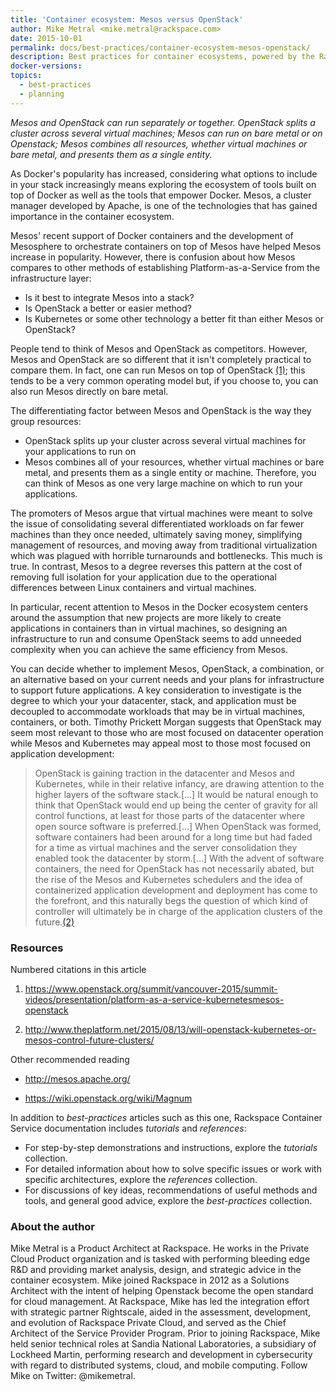 ```yaml
---
title: 'Container ecosystem: Mesos versus OpenStack'
author: Mike Metral <mike.metral@rackspace.com>
date: 2015-10-01
permalink: docs/best-practices/container-ecosystem-mesos-openstack/
description: Best practices for container ecosystems, powered by the Rackspace Container Service
docker-versions:
topics:
  - best-practices
  - planning
---
```


*Mesos and OpenStack can run separately or together. OpenStack
splits a cluster across several virtual machines; Mesos can run on bare metal or on Openstack; Mesos combines all resources, whether virtual machines or bare metal,
and presents them as a single entity.*

As Docker's popularity has increased, considering what options to include in your stack increasingly means exploring the ecosystem of tools built on top of Docker as well as
the tools that empower Docker. Mesos, a cluster manager developed by Apache, is one of the
technologies that has gained importance in the container ecosystem.

Mesos' recent support of Docker containers and the development of
Mesosphere to orchestrate containers on top of Mesos have helped Mesos
increase in popularity. However, there
is confusion about how Mesos compares to other methods of
establishing Platform-as-a-Service from the infrastructure layer: 
- Is it best to integrate Mesos into a stack? 
- Is OpenStack a better or easier method?
- Is Kubernetes or some other technology a better fit than either Mesos or OpenStack?

People tend to think of Mesos and OpenStack as competitors.
However, Mesos and OpenStack are so different that it isn't completely practical to
compare them. In fact, one can run Mesos on top of OpenStack [(1)](#resources); this tends
to be a very common operating model but, if you choose to, you can also
run Mesos directly on bare metal.

The differentiating factor between Mesos and OpenStack is the way they group resources:
- OpenStack splits up your cluster across several virtual machines for your applications to run on
- Mesos combines all of your resources, whether virtual machines or bare metal, and presents them as a single entity or machine.
Therefore, you can think of Mesos as one
very large machine on which to run your applications.

The promoters of Mesos argue that virtual machines were meant
to solve the issue of
consolidating several differentiated workloads on far fewer machines
than they once needed, ultimately saving money,
simplifying management of resources,
and moving away from traditional virtualization which was plagued with
horrible turnarounds and bottlenecks. This much is true. In contrast,
Mesos to a degree reverses this pattern at the cost of removing full
isolation for your application due to the operational differences between Linux containers
and virtual machines.

In particular, recent attention to Mesos in the Docker ecosystem centers
around the assumption that new projects are more likely to create applications in containers than in virtual machines,
so designing an infrastructure to run and consume OpenStack seems to add unneeded complexity when you can achieve the same efficiency from Mesos.

You can decide whether to implement Mesos, OpenStack, a combination, or an alternative based on your current needs and your plans for infrastructure to support future applications.
A key consideration to investigate is the degree to which your
your datacenter, stack, and application must be decoupled
to accommodate workloads that may be in virtual machines, containers, or both.
Timothy Prickett Morgan	suggests that OpenStack may seem most relevant to those who are most focused on datacenter operation while Mesos and Kubernetes may appeal most to those most focused on application development:

> OpenStack is gaining traction in the datacenter and Mesos and Kubernetes, while in their relative infancy, are drawing attention to the higher layers of the software stack.\[...\] It would be natural enough to think that OpenStack would end up being the center of gravity for all control functions, at least for those parts of the datacenter where open source software is preferred.\[...\] When OpenStack was formed, software containers had been around for a long time but had faded for a time as virtual machines and the server consolidation they enabled took the datacenter by storm.\[...\] With the advent of software containers, the need for OpenStack has not necessarily abated, but the rise of the Mesos and Kubernetes schedulers and the idea of containerized application development and deployment has come to the forefront, and this naturally begs the question of which kind of controller will ultimately be in charge of the application clusters of the future.[(2)](#resources)

<a name="resources"></a>
### Resources

Numbered citations in this article

1. <https://www.openstack.org/summit/vancouver-2015/summit-videos/presentation/platform-as-a-service-kubernetesmesos-openstack>

2. <http://www.theplatform.net/2015/08/13/will-openstack-kubernetes-or-mesos-control-future-clusters/>

Other recommended reading

- <http://mesos.apache.org/>

- <https://wiki.openstack.org/wiki/Magnum>

In addition to *best-practices* articles such as this one,
Rackspace Container Service documentation includes *tutorials* and *references*:

* For step-by-step demonstrations and instructions, explore the *tutorials* collection.
* For detailed information about how to solve specific issues or work with specific architectures,
  explore the *references* collection.
* For discussions of key ideas, recommendations of useful methods and tools, and
  general good advice, explore the *best-practices* collection.

### About the author

Mike Metral is a Product Architect at Rackspace. He works in the Private Cloud Product organization and is tasked with performing bleeding edge R&D and providing market analysis, design, and strategic advice in the container ecosystem. Mike joined Rackspace in 2012 as a Solutions Architect with the intent of helping Openstack become the open standard for cloud management. At Rackspace, Mike has led the integration effort with strategic partner Rightscale, aided in the assessment, development, and evolution of Rackspace Private Cloud, and served as the Chief Architect of the Service Provider Program. Prior to joining Rackspace, Mike held senior technical roles at Sandia National Laboratories, a subsidiary of Lockheed Martin, performing research and development in cybersecurity with regard to distributed systems, cloud, and mobile computing. Follow Mike on Twitter: @mikemetral.

